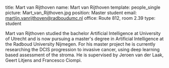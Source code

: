 title: Mart van Rijthoven
name: Mart van Rijthoven
template: people_single
picture: Mart_van_Rijthoven.jpg
position: Master student
email: martijn.vanrijthoven@radboudumc.nl
office: Route 812, room 2.39
type: student

Mart van Rijthoven studied the bachelor Artificial Intelligence at University of Utrecht and is now pursuing a master's degree in Artificial Intelligence at the Radboud University Nijmegen. For his master project he is currently researching the DCIS progression to invasive cancer, using deep learning based assessment of the stroma. He is supervised by Jeroen van der Laak, Geert Litjens and Francesco Ciompi.
